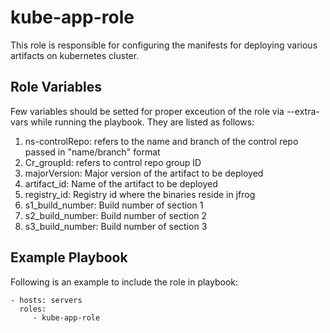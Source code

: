 kube-app-role
=========

This role is responsible for configuring the manifests for deploying various artifacts on kubernetes cluster.


Role Variables
--------------

Few variables should be setted for proper exceution of the role via --extra-vars while running the playbook. They are listed as follows:
1)  ns-controlRepo: refers to the name and branch of the control repo passed in "name/branch" format
2)  Cr_groupId: refers to control repo group ID
3)  majorVersion: Major version of the artifact to be deployed
4)  artifact_id: Name of the artifact to be deployed
5)  registry_id: Registry id where the binaries reside in jfrog
6)  s1_build_number: Build number of section 1
7)  s2_build_number: Build number of section 2
8)  s3_build_number: Build number of section 3


Example Playbook
----------------

Following is an example to include the role in playbook:

    - hosts: servers
      roles:
         - kube-app-role



